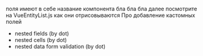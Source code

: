 поля имеют в себе название компонента бла бла бла
далее посмотрите на VueEntityList.js как они отрисовываются
Про добавление кастомных полей

+ nested fields (by dot)
+ nested cells (by dot)
+ nested data form validation (by dot)